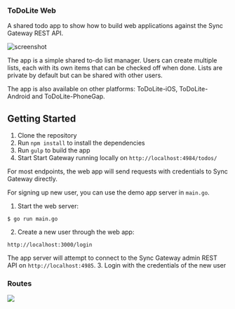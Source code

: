 ### ToDoLite Web

A shared todo app to show how to build web applications against the Sync Gateway REST API.

![screenshot](http://cl.ly/image/1s0r120T0h2R/Desktop.png)

The app is a simple shared to-do list manager. Users can create multiple lists, each with its own items that can be checked off when done. Lists are private by default but can be shared with other users.

The app is also available on other platforms: ToDoLite-iOS, ToDoLite-Android and ToDoLite-PhoneGap.

## Getting Started

1. Clone the repository
2. Run `npm install` to install the dependencies
3. Run `gulp` to build the app
4. Start Start Gateway running locally on `http://localhost:4984/todos/`

For most endpoints, the web app will send requests with credentials to Sync Gateway
directly.

For signing up new user, you can use the demo app server in `main.go`.

1. Start the web server:
  
  ```
  $ go run main.go
  ```
2. Create a new user through the web app:

  ```
  http://localhost:3000/login
  ```
  The app server will attempt to connect to the Sync Gateway admin REST API on `http://localhost:4985`.
3. Login with the credentials of the new user
                                                                                         
### Routes

<img src="http://f.cl.ly/items/0Y3H0m0v1C1K0w2m0E1O/spec.png" />